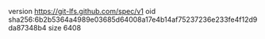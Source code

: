 version https://git-lfs.github.com/spec/v1
oid sha256:6b2b5364a4989e03685d64008a17e4b14af75237236e233fe4f12d9da87348b4
size 6408
